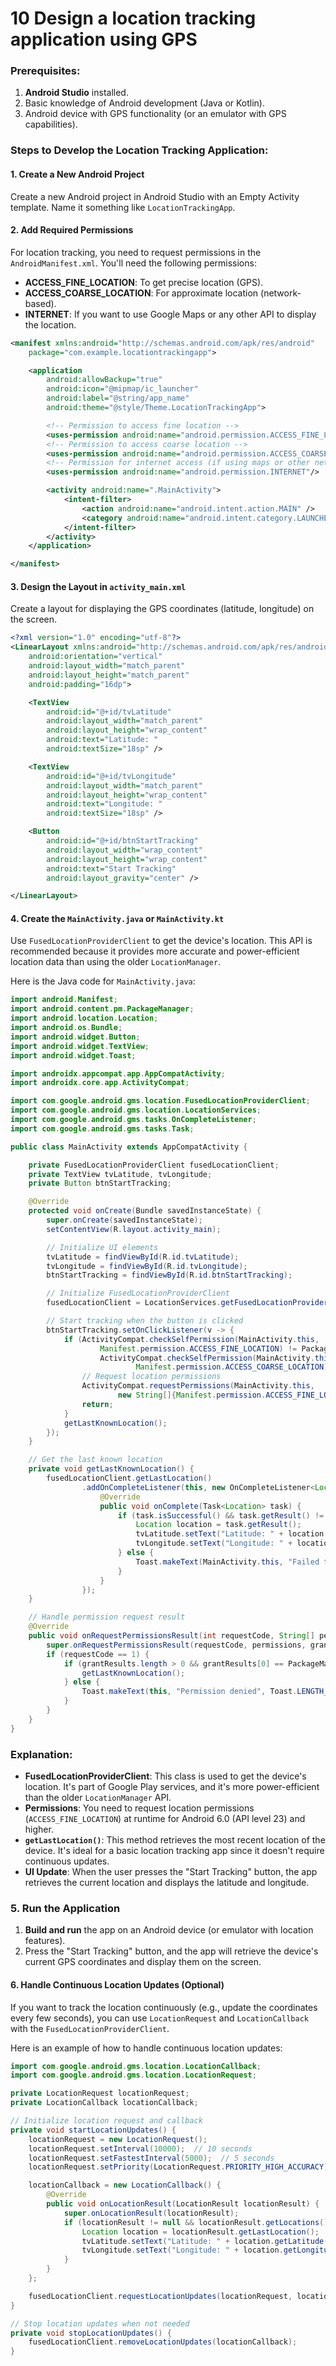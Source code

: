 # 10 Design a location tracking application using GPS






### Prerequisites:
1. **Android Studio** installed.
2. Basic knowledge of Android development (Java or Kotlin).
3. Android device with GPS functionality (or an emulator with GPS capabilities).

### Steps to Develop the Location Tracking Application:

#### 1. **Create a New Android Project**
Create a new Android project in Android Studio with an Empty Activity template. Name it something like `LocationTrackingApp`.

#### 2. **Add Required Permissions**
For location tracking, you need to request permissions in the `AndroidManifest.xml`. You'll need the following permissions:

- **ACCESS_FINE_LOCATION**: To get precise location (GPS).
- **ACCESS_COARSE_LOCATION**: For approximate location (network-based).
- **INTERNET**: If you want to use Google Maps or any other API to display the location.

```xml
<manifest xmlns:android="http://schemas.android.com/apk/res/android"
    package="com.example.locationtrackingapp">

    <application
        android:allowBackup="true"
        android:icon="@mipmap/ic_launcher"
        android:label="@string/app_name"
        android:theme="@style/Theme.LocationTrackingApp">

        <!-- Permission to access fine location -->
        <uses-permission android:name="android.permission.ACCESS_FINE_LOCATION" />
        <!-- Permission to access coarse location -->
        <uses-permission android:name="android.permission.ACCESS_COARSE_LOCATION" />
        <!-- Permission for internet access (if using maps or other network-based services) -->
        <uses-permission android:name="android.permission.INTERNET"/>

        <activity android:name=".MainActivity">
            <intent-filter>
                <action android:name="android.intent.action.MAIN" />
                <category android:name="android.intent.category.LAUNCHER" />
            </intent-filter>
        </activity>
    </application>

</manifest>
```

#### 3. **Design the Layout in `activity_main.xml`**
Create a layout for displaying the GPS coordinates (latitude, longitude) on the screen.

```xml
<?xml version="1.0" encoding="utf-8"?>
<LinearLayout xmlns:android="http://schemas.android.com/apk/res/android"
    android:orientation="vertical"
    android:layout_width="match_parent"
    android:layout_height="match_parent"
    android:padding="16dp">

    <TextView
        android:id="@+id/tvLatitude"
        android:layout_width="match_parent"
        android:layout_height="wrap_content"
        android:text="Latitude: "
        android:textSize="18sp" />

    <TextView
        android:id="@+id/tvLongitude"
        android:layout_width="match_parent"
        android:layout_height="wrap_content"
        android:text="Longitude: "
        android:textSize="18sp" />

    <Button
        android:id="@+id/btnStartTracking"
        android:layout_width="wrap_content"
        android:layout_height="wrap_content"
        android:text="Start Tracking"
        android:layout_gravity="center" />

</LinearLayout>
```

#### 4. **Create the `MainActivity.java` or `MainActivity.kt`**
Use `FusedLocationProviderClient` to get the device's location. This API is recommended because it provides more accurate and power-efficient location data than using the older `LocationManager`.

Here is the Java code for `MainActivity.java`:

```java
import android.Manifest;
import android.content.pm.PackageManager;
import android.location.Location;
import android.os.Bundle;
import android.widget.Button;
import android.widget.TextView;
import android.widget.Toast;

import androidx.appcompat.app.AppCompatActivity;
import androidx.core.app.ActivityCompat;

import com.google.android.gms.location.FusedLocationProviderClient;
import com.google.android.gms.location.LocationServices;
import com.google.android.gms.tasks.OnCompleteListener;
import com.google.android.gms.tasks.Task;

public class MainActivity extends AppCompatActivity {

    private FusedLocationProviderClient fusedLocationClient;
    private TextView tvLatitude, tvLongitude;
    private Button btnStartTracking;

    @Override
    protected void onCreate(Bundle savedInstanceState) {
        super.onCreate(savedInstanceState);
        setContentView(R.layout.activity_main);

        // Initialize UI elements
        tvLatitude = findViewById(R.id.tvLatitude);
        tvLongitude = findViewById(R.id.tvLongitude);
        btnStartTracking = findViewById(R.id.btnStartTracking);

        // Initialize FusedLocationProviderClient
        fusedLocationClient = LocationServices.getFusedLocationProviderClient(this);

        // Start tracking when the button is clicked
        btnStartTracking.setOnClickListener(v -> {
            if (ActivityCompat.checkSelfPermission(MainActivity.this,
                    Manifest.permission.ACCESS_FINE_LOCATION) != PackageManager.PERMISSION_GRANTED &&
                    ActivityCompat.checkSelfPermission(MainActivity.this,
                            Manifest.permission.ACCESS_COARSE_LOCATION) != PackageManager.PERMISSION_GRANTED) {
                // Request location permissions
                ActivityCompat.requestPermissions(MainActivity.this,
                        new String[]{Manifest.permission.ACCESS_FINE_LOCATION}, 1);
                return;
            }
            getLastKnownLocation();
        });
    }

    // Get the last known location
    private void getLastKnownLocation() {
        fusedLocationClient.getLastLocation()
                .addOnCompleteListener(this, new OnCompleteListener<Location>() {
                    @Override
                    public void onComplete(Task<Location> task) {
                        if (task.isSuccessful() && task.getResult() != null) {
                            Location location = task.getResult();
                            tvLatitude.setText("Latitude: " + location.getLatitude());
                            tvLongitude.setText("Longitude: " + location.getLongitude());
                        } else {
                            Toast.makeText(MainActivity.this, "Failed to get location.", Toast.LENGTH_SHORT).show();
                        }
                    }
                });
    }

    // Handle permission request result
    @Override
    public void onRequestPermissionsResult(int requestCode, String[] permissions, int[] grantResults) {
        super.onRequestPermissionsResult(requestCode, permissions, grantResults);
        if (requestCode == 1) {
            if (grantResults.length > 0 && grantResults[0] == PackageManager.PERMISSION_GRANTED) {
                getLastKnownLocation();
            } else {
                Toast.makeText(this, "Permission denied", Toast.LENGTH_SHORT).show();
            }
        }
    }
}
```

### Explanation:

- **FusedLocationProviderClient**: This class is used to get the device's location. It's part of Google Play services, and it's more power-efficient than the older `LocationManager` API.
- **Permissions**: You need to request location permissions (`ACCESS_FINE_LOCATION`) at runtime for Android 6.0 (API level 23) and higher.
- **`getLastLocation()`**: This method retrieves the most recent location of the device. It's ideal for a basic location tracking app since it doesn't require continuous updates.
- **UI Update**: When the user presses the "Start Tracking" button, the app retrieves the current location and displays the latitude and longitude.

### 5. **Run the Application**

1. **Build and run** the app on an Android device (or emulator with location features).
2. Press the "Start Tracking" button, and the app will retrieve the device's current GPS coordinates and display them on the screen.

#### 6. **Handle Continuous Location Updates (Optional)**

If you want to track the location continuously (e.g., update the coordinates every few seconds), you can use `LocationRequest` and `LocationCallback` with the `FusedLocationProviderClient`.

Here is an example of how to handle continuous location updates:

```java
import com.google.android.gms.location.LocationCallback;
import com.google.android.gms.location.LocationRequest;

private LocationRequest locationRequest;
private LocationCallback locationCallback;

// Initialize location request and callback
private void startLocationUpdates() {
    locationRequest = new LocationRequest();
    locationRequest.setInterval(10000);  // 10 seconds
    locationRequest.setFastestInterval(5000);  // 5 seconds
    locationRequest.setPriority(LocationRequest.PRIORITY_HIGH_ACCURACY);

    locationCallback = new LocationCallback() {
        @Override
        public void onLocationResult(LocationResult locationResult) {
            super.onLocationResult(locationResult);
            if (locationResult != null && locationResult.getLocations().size() > 0) {
                Location location = locationResult.getLastLocation();
                tvLatitude.setText("Latitude: " + location.getLatitude());
                tvLongitude.setText("Longitude: " + location.getLongitude());
            }
        }
    };

    fusedLocationClient.requestLocationUpdates(locationRequest, locationCallback, null);
}

// Stop location updates when not needed
private void stopLocationUpdates() {
    fusedLocationClient.removeLocationUpdates(locationCallback);
}
```

 
